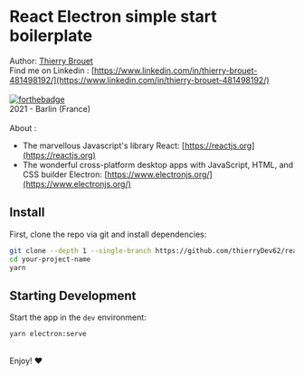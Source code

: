 # React Electron simple start boilerplate

Author: [Thierry Brouet](https://github.com/thierryDev62)
<br>
Find me on Linkedin : [https://www.linkedin.com/in/thierry-brouet-481498192/](https://www.linkedin.com/in/thierry-brouet-481498192/)
<br>
<br>
[![forthebadge](https://forthebadge.com/images/badges/open-source.svg)](https://forthebadge.com)
<br>
2021 - Barlin (France)
<br>
<br>
About :
<br>
- The marvellous Javascript's library React: [https://reactjs.org](https://reactjs.org)
- The wonderful cross-platform desktop apps with JavaScript, HTML, and CSS builder Electron: [https://www.electronjs.org/](https://www.electronjs.org/)

## Install
First, clone the repo via git and install dependencies:

```bash
git clone --depth 1 --single-branch https://github.com/thierryDev62/react-electron.git your-project-name
cd your-project-name
yarn
```

## Starting Development

Start the app in the `dev` environment:

```bash
yarn electron:serve
```
<br>
Enjoy! &#10084;